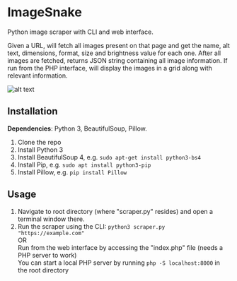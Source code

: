 # ImageSnake
Python image scraper with CLI and web interface.

Given a URL, will fetch all images present on that page and get the name, alt text, dimensions, format, size and brightness value for each one. After all images are fetched, returns JSON string containing all image information. If run from the PHP interface, will display the images in a grid along with relevant information.

![alt text](https://novalx.com/assets/imagesnake-preview.png)

## Installation
**Dependencies**: Python 3, BeautifulSoup, Pillow.
1. Clone the repo
2. Install Python 3
3. Install BeautifulSoup 4, e.g. `sudo apt-get install python3-bs4`
4. Install Pip, e.g. `sudo apt install python3-pip`
5. Install Pillow, e.g. `pip install Pillow`

## Usage
1. Navigate to root directory (where "scraper.py" resides) and open a terminal window there.  
2. Run the scraper using the CLI: `python3 scraper.py "https://example.com"`  
   OR  
   Run from the web interface by accessing the "index.php" file (needs a PHP server to work)  
   You can start a local PHP server by running `php -S localhost:8000` in the root directory
